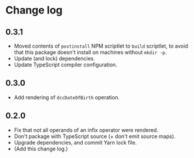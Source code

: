 # Change log

## 0.3.1

* Moved contents of `postinstall` NPM scriptlet to `build` scriptlet, to avoid that this package doesn't install on machines without `mkdir -p`.
* Update (and lock) dependencies.
* Update TypeScript compiler configuration.


## 0.3.0

* Add rendering of `dccDateOfBirth` operation.


## 0.2.0

* Fix that not all operands of an infix operator were rendered.
* Don't package with TypeScript source (+ don't emit source maps).
* Upgrade dependencies, and commit Yarn lock file.
* (Add this change log.)

